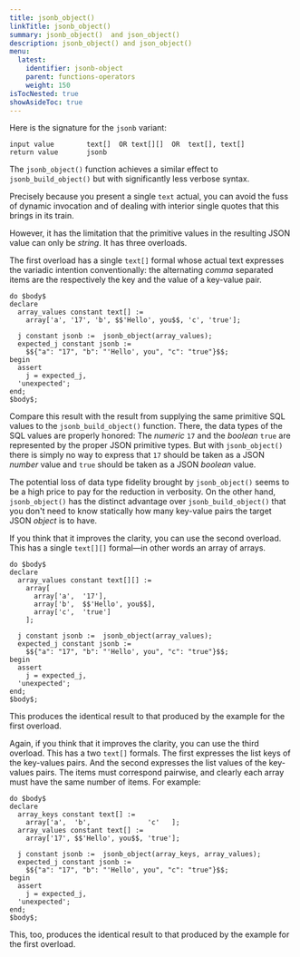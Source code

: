 ```yaml
---
title: jsonb_object()
linkTitle: jsonb_object() 
summary: jsonb_object()  and json_object()
description: jsonb_object() and json_object()
menu:
  latest:
    identifier: jsonb-object
    parent: functions-operators
    weight: 150
isTocNested: true
showAsideToc: true
---
```


Here is the signature for the `jsonb` variant:

```
input value        text[]  OR text[][]  OR  text[], text[]
return value       jsonb
```

The `jsonb_object()` function achieves a similar effect to `jsonb_build_object()` but with significantly less verbose syntax.

Precisely because you present a single `text` actual, you can avoid the fuss of dynamic invocation and of dealing with interior single quotes that this brings in its train.

However, it has the limitation that the primitive values in the resulting JSON value can only be _string_. It has three overloads.

The first overload has a single `text[]` formal whose actual text expresses the variadic intention conventionally: the alternating _comma_ separated items are the respectively the key and the value of a key-value pair.

```postgresql
do $body$
declare
  array_values constant text[] :=
    array['a', '17', 'b', $$'Hello', you$$, 'c', 'true'];

  j constant jsonb :=  jsonb_object(array_values);
  expected_j constant jsonb := 
    $${"a": "17", "b": "'Hello', you", "c": "true"}$$;
begin
  assert
    j = expected_j,
  'unexpected';
end;
$body$;
```

Compare this result with the result from supplying the same primitive SQL values to the `jsonb_build_object()` function. There, the data types of the SQL values are properly honored: The _numeric_ `17` and the _boolean_ `true` are represented by the proper JSON primitive types. But with `jsonb_object()` there is simply no way to express that `17` should be taken as a JSON _number_ value and `true` should be taken as a JSON _boolean_ value.

The potential loss of data type fidelity brought by `jsonb_object()` seems to be a high price to pay for the reduction in verbosity. On the other hand, `jsonb_object()` has the distinct advantage over `jsonb_build_object()` that you don't need to know statically how many key-value pairs the target JSON _object_ is to have.

If you think that it improves the clarity, you can use the second overload. This has a single `text[][]` formal—in other words an array of arrays.

```postgresql
do $body$
declare
  array_values constant text[][] :=
    array[
      array['a',  '17'],
      array['b',  $$'Hello', you$$],
      array['c',  'true']
    ];

  j constant jsonb :=  jsonb_object(array_values);
  expected_j constant jsonb := 
    $${"a": "17", "b": "'Hello', you", "c": "true"}$$;
begin
  assert
    j = expected_j,
  'unexpected';
end;
$body$;
```

This produces the identical result to that produced by the example for the first overload.

Again, if you think that it improves the clarity, you can use the third overload. This has a two `text[]` formals. The first expresses the list keys of the key-values pairs. And the second expresses the list values of the key-values pairs. The items must correspond pairwise, and clearly each array must have the same number of items. For example:

```postgresql
do $body$
declare
  array_keys constant text[] :=
    array['a',  'b',              'c'   ];
  array_values constant text[] :=
    array['17', $$'Hello', you$$, 'true'];

  j constant jsonb :=  jsonb_object(array_keys, array_values);
  expected_j constant jsonb := 
    $${"a": "17", "b": "'Hello', you", "c": "true"}$$;
begin
  assert
    j = expected_j,
  'unexpected';
end;
$body$;
```

This, too, produces the identical result to that produced by the example for the first overload.
